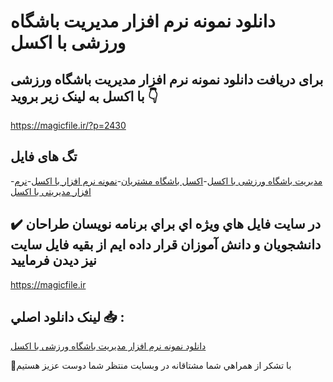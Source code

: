 # دانلود نمونه نرم افزار مدیریت باشگاه ورزشی با اکسل

## برای دریافت دانلود نمونه نرم افزار مدیریت باشگاه ورزشی با اکسل به لینک زیر بروید 👇

https://magicfile.ir/?p=2430

## تگ های فایل

-[مدیریت باشگاه ورزشی با اکسل](https://magicfile.ir/product/%d9%86%d9%85%d9%88%d9%86%d9%87-%d9%86%d8%b1%d9%85-%d8%a7%d9%81%d8%b2%d8%a7%d8%b1-%d9%85%d8%af%db%8c%d8%b1%db%8c%d8%aa-%d8%a8%d8%a7%d8%b4%da%af%d8%a7%d9%87-%d9%88%d8%b1%d8%b2%d8%b4%db%8c-%d8%a8%d8%a7-%d8%a7%da%a9%d8%b3%d9%84/)-[اکسل باشگاه مشتریان](https://magicfile.ir/product/%d9%86%d9%85%d9%88%d9%86%d9%87-%d9%86%d8%b1%d9%85-%d8%a7%d9%81%d8%b2%d8%a7%d8%b1-%d9%85%d8%af%db%8c%d8%b1%db%8c%d8%aa-%d8%a8%d8%a7%d8%b4%da%af%d8%a7%d9%87-%d9%88%d8%b1%d8%b2%d8%b4%db%8c-%d8%a8%d8%a7-%d8%a7%da%a9%d8%b3%d9%84/)-[نمونه نرم افزار با اکسل](https://magicfile.ir/product/%d9%86%d9%85%d9%88%d9%86%d9%87-%d9%86%d8%b1%d9%85-%d8%a7%d9%81%d8%b2%d8%a7%d8%b1-%d9%85%d8%af%db%8c%d8%b1%db%8c%d8%aa-%d8%a8%d8%a7%d8%b4%da%af%d8%a7%d9%87-%d9%88%d8%b1%d8%b2%d8%b4%db%8c-%d8%a8%d8%a7-%d8%a7%da%a9%d8%b3%d9%84/)-[نرم افزار مدیریتی با اکسل](https://magicfile.ir/product/%d9%86%d9%85%d9%88%d9%86%d9%87-%d9%86%d8%b1%d9%85-%d8%a7%d9%81%d8%b2%d8%a7%d8%b1-%d9%85%d8%af%db%8c%d8%b1%db%8c%d8%aa-%d8%a8%d8%a7%d8%b4%da%af%d8%a7%d9%87-%d9%88%d8%b1%d8%b2%d8%b4%db%8c-%d8%a8%d8%a7-%d8%a7%da%a9%d8%b3%d9%84/)

## ✔️ در سايت فايل هاي ويژه اي براي برنامه نويسان طراحان دانشجويان و دانش آموزان قرار داده ايم از بقيه فايل سايت نيز ديدن فرماييد

https://magicfile.ir


## لينک دانلود اصلي 📥 :

[دانلود نمونه نرم افزار مدیریت باشگاه ورزشی با اکسل](https://magicfile.ir/product/%d9%86%d9%85%d9%88%d9%86%d9%87-%d9%86%d8%b1%d9%85-%d8%a7%d9%81%d8%b2%d8%a7%d8%b1-%d9%85%d8%af%db%8c%d8%b1%db%8c%d8%aa-%d8%a8%d8%a7%d8%b4%da%af%d8%a7%d9%87-%d9%88%d8%b1%d8%b2%d8%b4%db%8c-%d8%a8%d8%a7-%d8%a7%da%a9%d8%b3%d9%84/) 


🙏با تشکر از همراهي شما مشتاقانه در وبسایت منتظر شما دوست عزیز هستیم

